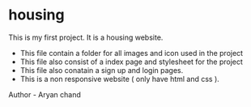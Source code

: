 # housing
This is my first project.
It is a housing website.
<br>
<ul>
  <li>
    This file contain a folder for all images and icon used in the project
  </li>
  <li>
    This file also consist of a index page and stylesheet for the project
  </li>
  <li>
    This file also conatain a sign up and login pages.
  <li>
    This is a non responsive website ( only have html and css ).
  </li>
</ul>
Author - Aryan chand
